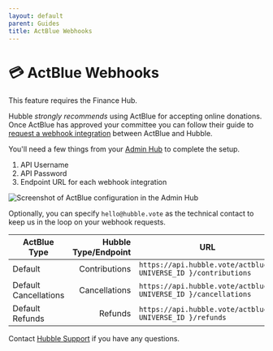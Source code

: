 ```yaml
---
layout: default
parent: Guides
title: ActBlue Webhooks
---
```


# 💳 ActBlue Webhooks

This feature requires the Finance Hub.

Hubble _strongly recommends_ using ActBlue for accepting online donations. Once ActBlue has approved your committee you
can follow their guide to [request a webhook integration](https://support.actblue.com/campaign_hub/the-dashboard/setting-up-a-webhook-integration/)
between ActBlue and Hubble.

You'll need a few things from your [Admin Hub](https://app.hubble.vote/admin) to complete the setup.

1. API Username
2. API Password
3. Endpoint URL for each webhook integration

![Screenshot of ActBlue configuration in the Admin Hub](https://assets.hubble.vote/marketing/images/screenshots/admin-hub-actblue.png)

Optionally, you can specify `hello@hubble.vote` as the technical contact to keep us in the loop on your webhook requests.

| ActBlue Type          | Hubble Type/Endpoint | URL                                                             |
| --------------------- | -------------------: | --------------------------------------------------------------- |
| Default               |        Contributions | `https://api.hubble.vote/actblue/{ UNIVERSE_ID }/contributions` |
| Default Cancellations |        Cancellations | `https://api.hubble.vote/actblue/{ UNIVERSE_ID }/cancellations` |
| Default Refunds       |              Refunds | `https://api.hubble.vote/actblue/{ UNIVERSE_ID }/refunds`       |

Contact [Hubble Support](mailto:help@hubble.vote) if you have any questions.
